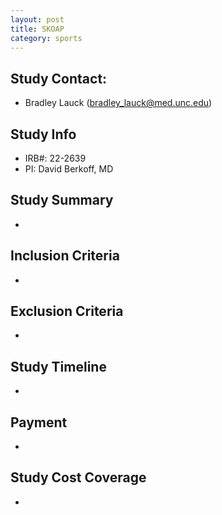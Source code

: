```yaml
---
layout: post
title: SKOAP
category: sports
---
```


## Study Contact:  
- Bradley Lauck (bradley_lauck@med.unc.edu)


## Study Info
- IRB#: 22-2639 
- PI: David Berkoff, MD

## Study Summary
-

##  Inclusion Criteria

- 

##  Exclusion Criteria

- 

## Study Timeline

- 

## Payment
- 

## Study Cost Coverage
- 


